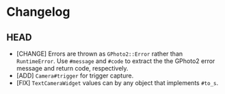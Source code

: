 # Changelog

## HEAD

* [CHANGE] Errors are thrown as `GPhoto2::Error` rather than `RuntimeError`.
  Use `#message` and `#code` to extract the the GPhoto2 error message and
  return code, respectively.
* [ADD] `Camera#trigger` for trigger capture.
* [FIX] `TextCameraWidget` values can by any object that implements `#to_s`.
